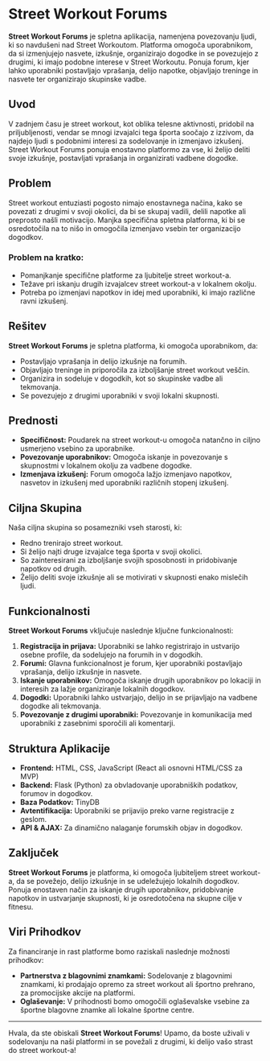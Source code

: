 # Street Workout Forums

**Street Workout Forums** je spletna aplikacija, namenjena povezovanju ljudi, ki so navdušeni nad Street Workoutom. Platforma omogoča uporabnikom, da si izmenjujejo nasvete, izkušnje, organizirajo dogodke in se povezujejo z drugimi, ki imajo podobne interese v Street Workoutu. Ponuja forum, kjer lahko uporabniki postavljajo vprašanja, delijo napotke, objavljajo treninge in nasvete ter organizirajo skupinske vadbe.

## Uvod

V zadnjem času je street workout, kot oblika telesne aktivnosti, pridobil na priljubljenosti, vendar se mnogi izvajalci tega športa soočajo z izzivom, da najdejo ljudi s podobnimi interesi za sodelovanje in izmenjavo izkušenj. Street Workout Forums ponuja enostavno platformo za vse, ki želijo deliti svoje izkušnje, postavljati vprašanja in organizirati vadbene dogodke.

## Problem

Street workout entuziasti pogosto nimajo enostavnega načina, kako se povezati z drugimi v svoji okolici, da bi se skupaj vadili, delili napotke ali preprosto našli motivacijo. Manjka specifična spletna platforma, ki bi se osredotočila na to nišo in omogočila izmenjavo vsebin ter organizacijo dogodkov.

### Problem na kratko:
- Pomanjkanje specifične platforme za ljubitelje street workout-a.
- Težave pri iskanju drugih izvajalcev street workout-a v lokalnem okolju.
- Potreba po izmenjavi napotkov in idej med uporabniki, ki imajo različne ravni izkušenj.

## Rešitev

**Street Workout Forums** je spletna platforma, ki omogoča uporabnikom, da:
- Postavljajo vprašanja in delijo izkušnje na forumih.
- Objavljajo treninge in priporočila za izboljšanje street workout veščin.
- Organizira in sodeluje v dogodkih, kot so skupinske vadbe ali tekmovanja.
- Se povezujejo z drugimi uporabniki v svoji lokalni skupnosti.

## Prednosti

- **Specifičnost:** Poudarek na street workout-u omogoča natančno in ciljno usmerjeno vsebino za uporabnike.
- **Povezovanje uporabnikov:** Omogoča iskanje in povezovanje s skupnostmi v lokalnem okolju za vadbene dogodke.
- **Izmenjava izkušenj:** Forum omogoča lažjo izmenjavo napotkov, nasvetov in izkušenj med uporabniki različnih stopenj izkušenj.

## Ciljna Skupina

Naša ciljna skupina so posamezniki vseh starosti, ki:
- Redno trenirajo street workout.
- Si želijo najti druge izvajalce tega športa v svoji okolici.
- So zainteresirani za izboljšanje svojih sposobnosti in pridobivanje napotkov od drugih.
- Želijo deliti svoje izkušnje ali se motivirati v skupnosti enako mislečih ljudi.

## Funkcionalnosti

**Street Workout Forums** vključuje naslednje ključne funkcionalnosti:
1. **Registracija in prijava:** Uporabniki se lahko registrirajo in ustvarijo osebne profile, da sodelujejo na forumih in v dogodkih.
2. **Forumi:** Glavna funkcionalnost je forum, kjer uporabniki postavljajo vprašanja, delijo izkušnje in nasvete.
3. **Iskanje uporabnikov:** Omogoča iskanje drugih uporabnikov po lokaciji in interesih za lažje organiziranje lokalnih dogodkov.
4. **Dogodki:** Uporabniki lahko ustvarjajo, delijo in se prijavljajo na vadbene dogodke ali tekmovanja.
5. **Povezovanje z drugimi uporabniki:** Povezovanje in komunikacija med uporabniki z zasebnimi sporočili ali komentarji.

## Struktura Aplikacije

- **Frontend:** HTML, CSS, JavaScript (React ali osnovni HTML/CSS za MVP)
- **Backend:** Flask (Python) za obvladovanje uporabniških podatkov, forumov in dogodkov.
- **Baza Podatkov:** TinyDB
- **Avtentifikacija:** Uporabniki se prijavijo preko varne registracije z geslom.
- **API & AJAX:** Za dinamično nalaganje forumskih objav in dogodkov.

## Zaključek

**Street Workout Forums** je platforma, ki omogoča ljubiteljem street workout-a, da se povežejo, delijo izkušnje in se udeležujejo lokalnih dogodkov. Ponuja enostaven način za iskanje drugih uporabnikov, pridobivanje napotkov in ustvarjanje skupnosti, ki je osredotočena na skupne cilje v fitnesu.

## Viri Prihodkov

Za financiranje in rast platforme bomo raziskali naslednje možnosti prihodkov:
- **Partnerstva z blagovnimi znamkami:** Sodelovanje z blagovnimi znamkami, ki prodajajo opremo za street workout ali športno prehrano, za promocijske akcije na platformi.
- **Oglaševanje:** V prihodnosti bomo omogočili oglaševalske vsebine za športne blagovne znamke ali lokalne športne centre.

---
Hvala, da ste obiskali **Street Workout Forums**! Upamo, da boste uživali v sodelovanju na naši platformi in se povežali z drugimi, ki delijo vašo strast do street workout-a!